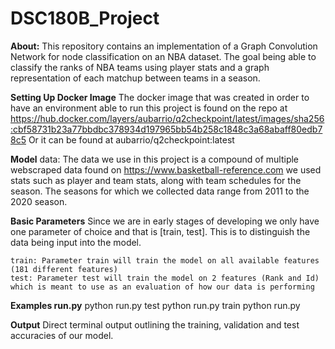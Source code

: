 # DSC180B_Project

**About:**
  This repository contains an implementation of a Graph Convolution Network for node classification on an NBA dataset. The goal being able to classify the ranks of NBA teams using player stats and a graph representation of each matchup between teams in a season. 
  
**Setting Up Docker Image**
  The docker image that was created in order to have an environment able to run this project is found on the repo at https://hub.docker.com/layers/aubarrio/q2checkpoint/latest/images/sha256:cbf58731b23a77bbdbc378934d197965bb54b258c1848c3a68abaff80edb78c5 Or it can be found at aubarrio/q2checkpoint:latest
    
**Model**
  data: The data we use in this project is a compound of multiple webscraped data found on https://www.basketball-reference.com we used stats such as player and team stats, along with team schedules for the season. The seasons for which we collected data range from 2011 to the 2020 season.

**Basic Parameters**
  Since we are in early stages of developing we only have one parameter of choice and that is [train, test]. This is to distinguish the data being input into the model.
    
    train: Parameter train will train the model on all available features (181 different features) 
    test: Parameter test will train the model on 2 features (Rank and Id) which is meant to use as an evaluation of how our data is performing
    
**Examples run.py**
  python run.py test
  python run.py train
  python run.py
  
**Output**
  Direct terminal output outlining the training, validation and test accuracies of our model.
